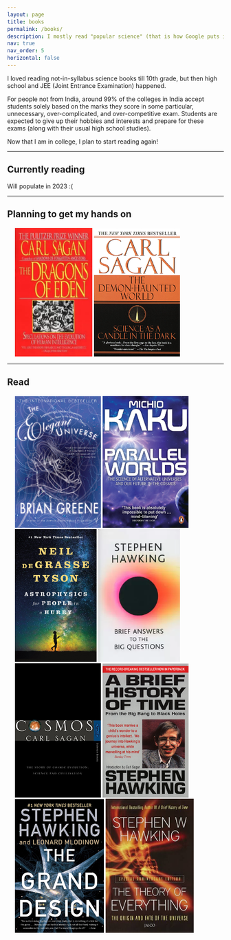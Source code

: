 ```yaml
---
layout: page
title: books
permalink: /books/
description: I mostly read "popular science" (that is how Google puts it) books. 
nav: true
nav_order: 5
horizontal: false
---
```


I loved reading not-in-syllabus science books till 10th grade, but then high school and JEE (Joint Entrance Examination) happened.

For people not from India, around 99% of the colleges in India accept students solely based on the marks they score in some particular, unnecessary, over-complicated, and over-competitive exam. Students are expected to give up their hobbies and interests and prepare for these exams (along with their usual high school studies).

Now that I am in college, I plan to start reading again!

---

## Currently reading

Will populate in 2023 :(

---

## Planning to get my hands on

<div class="row">
  <div class="column" style="margin-left:18px;margin-top:20px">
    <img src="../assets/img/dragons-of-eden.webp" alt="dragons of eden" style="width:180px">
    <img src="../assets/img/demon-haunted-world.jpg" alt="demon haunted world" style="width:200px">
    </div>
</div>


---


## Read

<div class="row">
  <div class="column" style="margin-left:18px;margin-top:20px">
    <img src="../assets/img/elegant-universe.jpg" alt="elegant universe" style="width:200px">
    <img src="../assets/img/parallel-worlds.jpg" alt="parallel worlds" style="width:200px">
    <img src="../assets/img/astrophysics-for-people-in-a-hurry.jpg" alt="astrophysics for people in a hurry" style="width:190px">
    <img src="../assets/img/brief-answers.webp" alt="brief answers to big questions" style="width:190px">
    <img src="../assets/img/cosmos.jpg" alt="cosmos" style="width:200px">
    <img src="../assets/img/brief-history-of-time.jpg" alt="a brief history of time" style="width:200px">
    <img src="../assets/img/grand-design.jpg" alt="grand design" style="width:207px">
    <img src="../assets/img/theory-of-everything.jpg" alt="theory of everything" style="width:205px">
    </div>
</div>


